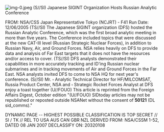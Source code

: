 ![img-0.jpeg](img-0.jpeg)
(S//SI) Japanese SIGINT Organization Hosts Russian Analytic Conference

FROM:
NSA/CSS Japan Representative Tokyo (NCJRT) - F41
Run Date: 12/06/2005
(TS//SI) The Japanese SIGINT organization (DFS) hosted the Russian Analytic Conference, which was the first broad analytic meeting in more than five years. The Conference included topics that were discussed at the new CAT-III level (Russian Strategic Nuclear Forces), in addition to Russian Navy, Air, and Ground Forces. NSA relies heavily on DFS to provide data and analysis of Far East targets that it does not have the resources and/or access to cover.
(TS//SI) DFS analysts demonstrated their capabilities in more accurately tracking and ID'ing Russian nuclear submarines and in tracking movements of Air and Ground Forces in the Far East. NSA analysts invited DFS to come to NSA HQ for next year's conference.
(S//SI) Mr. $\square$ Analytic Technical Director for HF/MILCOMSAT, Russia Product Center, NSA and $\square$ Strategic Rocket Forces Analyst at DFS enjoy a toast together
(U//FOUO) This article is reprinted from the Foreign Affairs Digest, October edition
"(U//FOUO) SIDtoday articles may not be republished or reposted outside NSANet without the consent of $\mathbf{5 0 1 2 1}$ (DL sid_comms)."

DYNAMIC PAGE -- HIGHEST POSSIBLE CLASSIFICATION IS TOP SECRET // SI / TK // REL TO USA AUS CAN GBR NZL DERIVED FROM: NSA/CSSM 1-52, DATED 08 JAN 2007 DECLASSIFY ON: 20320108
